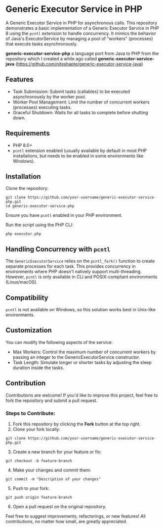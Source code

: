 # Generic Executor Service in PHP
A Generic Executor Service in PHP for asynchronous calls. 
This repository demonstrates a basic implementation of a Generic Executor Service in PHP 8 using the ```pcntl``` extension to handle concurrency. It mimics the behavior of Java's ExecutorService by managing a pool of "workers" (processes) that execute tasks asynchronously.

**generic-executor-service-php** a language port from Java to PHP from the repository which I created a while ago called **generic-executor-service-java** (https://github.com/niteshapte/generic-executor-service-java)

## Features
- Task Submission: Submit tasks (callables) to be executed asynchronously by the worker pool.
- Worker Pool Management: Limit the number of concurrent workers (processes) executing tasks.
- Graceful Shutdown: Waits for all tasks to complete before shutting down.

## Requirements
- PHP 8.0+
- ```pcntl``` extension enabled (usually available by default in most PHP installations, but needs to be enabled in some environments like Windows).

## Installation
Clone the repository:
```
git clone https://github.com/your-username/generic-executor-service-php.git
cd generic-executor-service-php
```
Ensure you have ```pcntl``` enabled in your PHP environment.

Run the script using the PHP CLI:
```
php executor.php
```

## Handling Concurrency with ```pcntl```
The ```GenericExecutorService``` relies on the ```pcntl_fork()``` function to create separate processes for each task. This provides concurrency in environments where PHP doesn't natively support multi-threading. However, ```pcntl``` is only available in CLI and POSIX-compliant environments (Linux/macOS).

## Compatibility
```pcntl``` is not available on Windows, so this solution works best in Unix-like environments.


## Customization
You can modify the following aspects of the service:
- Max Workers: Control the maximum number of concurrent workers by passing an integer to the GenericExecutorService constructor.
- Task Length: Simulate longer or shorter tasks by adjusting the sleep duration inside the tasks.


## Contribution
Contributions are welcome! If you'd like to improve this project, feel free to fork the repository and submit a pull request.


### Steps to Contribute:
1. Fork this repository by clicking the **Fork** button at the top right.
2. Clone your fork locally:
```
git clone https://github.com/your-username/generic-executor-service-php.git
```
3. Create a new branch for your feature or fix:
```
git checkout -b feature-branch
```
4. Make your changes and commit them:
```
git commit -m "Description of your changes"
```
5. Push to your fork:
```
git push origin feature-branch
```
6. Open a pull request on the original repository.


Feel free to suggest improvements, refactorings, or new features! All contributions, no matter how small, are greatly appreciated.
